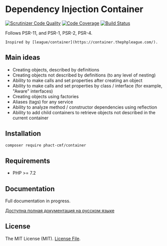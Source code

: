 # Dependency Injection Container

[![Scrutinizer Code Quality](https://scrutinizer-ci.com/g/phact-cmf/Container/badges/quality-score.png?b=master)](https://scrutinizer-ci.com/g/phact-cmf/Container/?branch=master)
[![Code Coverage](https://scrutinizer-ci.com/g/phact-cmf/Container/badges/coverage.png?b=master)](https://scrutinizer-ci.com/g/phact-cmf/Container/?branch=master)
[![Build Status](https://travis-ci.org/phact-cmf/Container.svg?branch=master)](https://travis-ci.org/phact-cmf/Container)

Follows PSR-11, and PSR-1, PSR-2, PSR-4.

    Inspired by [league/container](https://container.thephpleague.com/).

## Main ideas

- Creating objects, described by definitions
- Creating objects not described by definitions (to any level of nesting)
- Ability to make calls and set properties after creating an object
- Ability to make calls and set properties by class / interface (for example, "Aware" interfaces)
- Creating objects using factories
- Aliases (tags) for any service
- Ability to analyze method / constructor dependencies using reflection
- Ability to add child containers to retrieve objects not described in the current container

## Installation

```bash
composer require phact-cmf/container
```

## Requirements

- PHP >= 7.2

## Documentation

Full documentation in progress.

[Доступна полная документация на русском языке](docs/ru.md)

## License

The MIT License (MIT). [License File](LICENSE.md).

